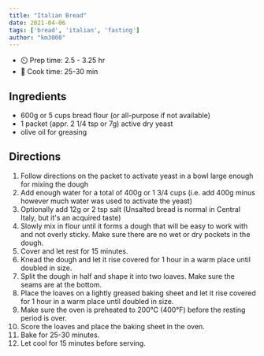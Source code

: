```yaml
---
title: "Italian Bread"
date: 2021-04-06
tags: ['bread', 'italian', 'fasting']
author: "km3000"
---
```


- ⏲️ Prep time: 2.5 - 3.25 hr
- 🍳 Cook time: 25-30 min

## Ingredients

- 600g or 5 cups bread flour (or all-purpose if not available)
- 1 packet (appr. 2 1/4 tsp or 7g) active dry yeast
- olive oil for greasing

## Directions

1. Follow directions on the packet to activate yeast in a bowl large enough for mixing the dough
2. Add enough water for a total of 400g or 1 3/4 cups (i.e. add 400g minus however much water was used to activate the
   yeast)
3. Optionally add 12g or 2 tsp salt (Unsalted bread is normal in Central Italy, but it's an acquired taste)
4. Slowly mix in flour until it forms a dough that will be easy to work with and not overly sticky. Make sure there are
   no wet or dry pockets in the dough.
5. Cover and let rest for 15 minutes.
6. Knead the dough and let it rise covered for 1 hour in a warm place until doubled in size.
7. Split the dough in half and shape it into two loaves. Make sure the seams are at the bottom.
8. Place the loaves on a lightly greased baking sheet and let it rise covered for 1 hour in a warm place until doubled
   in size.
9. Make sure the oven is preheated to 200°C (400°F) before the resting period is over.
10. Score the loaves and place the baking sheet in the oven.
11. Bake for 25-30 minutes.
12. Let cool for 15 minutes before serving.
